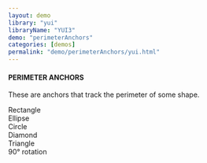 ```yaml
---
layout: demo
library: "yui"
libraryName: "YUI3"
demo: "perimeterAnchors"
categories: [demos]
permalink: "demo/perimeterAnchors/yui.html"
---
```

<div class="explanation">
	<h4>PERIMETER ANCHORS</h4>
	<p>These are anchors that track the perimeter of some shape.</p>
</div>
<div class="demo perimeter-demo" id="perimeter-demo">
	<div class="shape" data-shape="Rectangle">Rectangle</div>
	<div class="shape" data-shape="Ellipse">Ellipse</div>
	<div class="shape" data-shape="Circle">Circle</div>
	<div class="shape" data-shape="Diamond">Diamond</div>
	<div class="shape" data-shape="Triangle" style="left:700px;top:380px;">Triangle</div>
	<div class="shape _90" data-shape="Triangle" data-rotation="90" style="left:60px;top:500px;">90&#176; rotation</div>
</div>  
